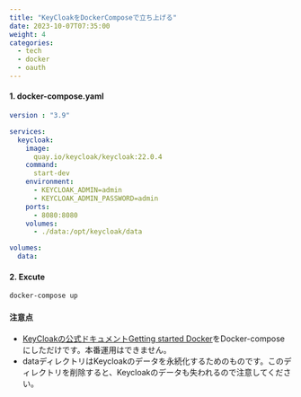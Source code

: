 ```yaml
---
title: "KeyCloakをDockerComposeで立ち上げる"
date: 2023-10-07T07:35:00
weight: 4
categories:
  - tech
  - docker
  - oauth
---
```


#### 1. docker-compose.yaml

```yaml
version : "3.9"

services:
  keycloak:
    image:
      quay.io/keycloak/keycloak:22.0.4
    command: 
      start-dev
    environment:
      - KEYCLOAK_ADMIN=admin
      - KEYCLOAK_ADMIN_PASSWORD=admin
    ports:
      - 8080:8080
    volumes:
      - ./data:/opt/keycloak/data

volumes:
  data:
```

#### 2. Excute

```bash
docker-compose up
```

#### 注意点

- [KeyCloakの公式ドキュメントGetting started Docker](https://www.keycloak.org/getting-started/getting-started-docker)をDocker-composeにしただけです。本番運用はできません。
- dataディレクトリはKeycloakのデータを永続化するためのものです。このディレクトリを削除すると、Keycloakのデータも失われるので注意してください。
